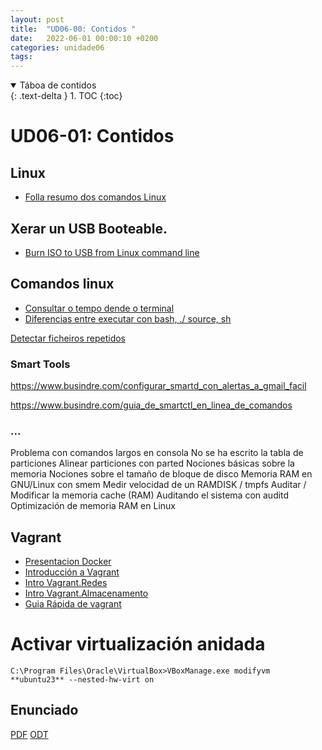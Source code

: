 ```yaml
---
layout: post
title:  "UD06-00: Contidos "
date:   2022-06-01 00:00:10 +0200
categories: unidade06
tags: 
---
```


<details open markdown="block">
  <summary>
    Táboa de contidos
  </summary>
  {: .text-delta }
1. TOC
{:toc}
</details>

# UD06-01: Contidos 

## Linux
- [Folla resumo dos comandos Linux](https://cheatography.com/davechild/cheat-sheets/linux-command-line/)
## Xerar un USB Booteable. 
* [Burn ISO to USB from Linux command line](https://linuxconfig.org/burning-cds-over-the-internet-with-or-without-iso-image)

## Comandos linux
* [Consultar o tempo dende o terminal](https://www.busindre.com/consulta_y_prediccion_del_tiempo_en_la_terminal)
* [Diferencias entre executar con bash, ./ source, sh](https://www.busindre.com/formas_de_ejecutar_scripts_bash_._._source)

[Detectar ficheiros repetidos](https://www.busindre.com/detectar_ficheros_identicos_repetidos_en_disco)

### Smart Tools
https://www.busindre.com/configurar_smartd_con_alertas_a_gmail_facil

https://www.busindre.com/guia_de_smartctl_en_linea_de_comandos

### ...
 Problema con comandos largos en consola
No se ha escrito la tabla de particiones
Alinear particiones con parted
Nociones básicas sobre la memoria
Nociones sobre el tamaño de bloque de disco
Memoria RAM en GNU/Linux con smem
Medir velocidad de un RAMDISK / tmpfs
Auditar / Modificar la memoria cache (RAM)
Auditando el sistema con auditd
Optimización de memoria RAM en Linux

## Vagrant
* [Presentacion Docker]({{site.baseurl}}/unidade06/01-vagrant/01-ppt/01-presentacion.html)
* [Introducción a Vagrant](https://www.josedomingo.org/pledin/2021/09/introduccion-vagrant-libvirt/)
* [Intro Vagrant.Redes](https://www.josedomingo.org/pledin/2021/10/introduccion-vagrant-libvirt-redes/)
* [Intro Vagrant.Almacenamento](https://www.josedomingo.org/pledin/2021/10/introduccion-vagrant-libvirt-almacenamiento/)
* [Guia Rápida de vagrant](https://www.busindre.com/guia_rapida_de_vagrant)

# Activar virtualización anidada
````C:\Program Files\Oracle\VirtualBox>VBoxManage.exe modifyvm **ubuntu23** --nested-hw-virt on````

## Enunciado 
[PDF]({{site.baseurl}}/unidade01/t01.pdf)
[ODT]({{site.baseurl}}unidade01/t01.odt)
